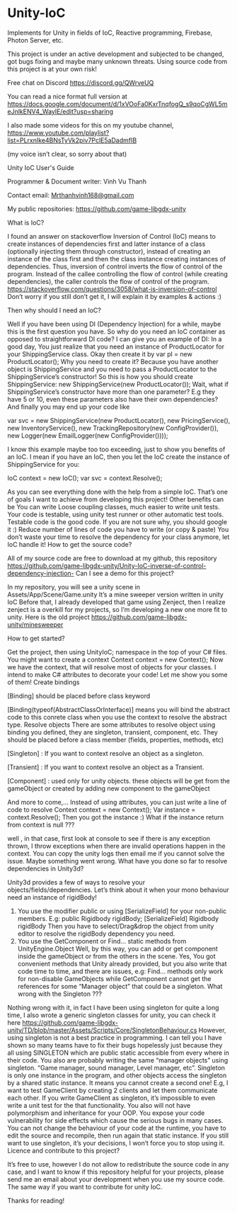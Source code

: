 # Unity-IoC
Implements for Unity in fields of IoC, Reactive programming, Firebase, Photon Server, etc.

This project is under an active development and subjected to be changed, got bugs fixing and maybe many unknown threats. Using source code from this project is at your own risk!

Free chat on Discord
https://discord.gg/QWrveUQ

You can read a nice format full version at https://docs.google.com/document/d/1xVOoFa0KxrTnqfogQ_s9qoCgWL5meJnlkENV4_WaylE/edit?usp=sharing

I also made some videos for this on my youtube channel, 
https://www.youtube.com/playlist?list=PLrxnIke4BNsTyVk2piv7PclE5aDadmfIB 

(my voice isn’t clear, so sorry about that)

Unity IoC User's Guide

Programmer & Document writer: Vinh Vu Thanh

Contact email: Mrthanhvinh168@gmail.com

My public repositories: https://github.com/game-libgdx-unity 

What is IoC?

I found an answer on stackoverflow
Inversion of Control (IoC) means to create instances of dependencies first and latter instance of a class (optionally injecting them through constructor), instead of creating an instance of the class first and then the class instance creating instances of dependencies. Thus, inversion of control inverts the flow of control of the program. Instead of the callee controlling the flow of control (while creating dependencies), the caller controls the flow of control of the program.
https://stackoverflow.com/questions/3058/what-is-inversion-of-control 
Don’t worry if you still don’t get it, I will explain it by examples & actions :)

Then why should I need an IoC?

Well if you have been using DI (Dependency Injection) for a while, maybe this is the first question you have. So why do you need an IoC container as opposed to straightforward DI code?
I can give you an example of DI: 
In a good day, You just realize that you need an instance of ProductLocator for your ShippingService class.
Okay then create it by var pl = new ProductLocator();
Why you need to create it? Because you have another object is ShippingService and you need to pass a ProductLocator to the ShippingService’s constructor!
So this is how you should create ShippingService: new ShippingService(new ProductLocator());
Wait, what if ShippingService’s constructor have more than one parameter? E.g they have 5 or 10, even these parameters also have their own dependencies? And finally you may end up your code like

var svc = new ShippingService(new ProductLocator(), 
   new PricingService(), new InventoryService(), 
   new TrackingRepository(new ConfigProvider()), 
   new Logger(new EmailLogger(new ConfigProvider())));

I know this example maybe too too exceeding, just to show you benefits of an IoC. I mean if you have an IoC, then you let the IoC create the instance of ShippingService for you:

IoC context = new IoC();
var svc = context.Resolve<ShippingService>();

As you can see everything done with the help from a simple IoC.
That’s one of goals I want to achieve from developing this project!
Other benefits can be
You can write Loose coupling classes, much easier to write unit tests.
Your code is testable, using unity test runner or other automatic test tools.
Testable code is the good code. If you are not sure why, you should google it :)
Reduce number of lines of code you have to write (or copy & paste)
You don’t waste your time to resolve the dependency for your class anymore, let IoC handle it!
How to get the source code?

All of my source code are free to download at my github, this repository
https://github.com/game-libgdx-unity/Unity-IoC-inverse-of-control-dependency-injection- 
Can I see a demo for this project?

In my repository, you will see a unity scene in Assets/App/Scene/Game.unity
It’s a mine sweeper version written in unity IoC 
Before that, I already developed that game using Zenject, then I realize zenject is a overkill for my projects, so I’m developing a new one more fit to unity. Here is the old project
https://github.com/game-libgdx-unity/minesweeper 

How to get started?

Get the project, then using UnityIoC; namespace in the top of your C# files.
You might want to create a context
Context context = new Context();
Now we have the context, that will resolve most of objects for your classes. 
I intend to make C# attributes to decorate your code! Let me show you some of them!
Create bindings

[Binding] should be placed before class keyword

[Binding(typeof(AbstractClassOrInterface)] means you will bind the abstract code to this conrete class when you use the context to resolve the abstract type.
Resolve objects
There are some attributes to resolve object using binding you defined, they are singleton, transient, component, etc. They should be placed before a class member (fields, properties, methods, etc)

[Singleton] :  If you want to context resolve an object as a singleton. 

[Transient] :  If you want to context resolve an object as a Transient.

[Component] : used only for unity objects. these objects will be get from the gameObject or created by adding new component to the gameObject

And more to come,...
Instead of using attributes, you can just write a line of code to resolve
Context context = new Context();
Var instance = context.Resolve<TypeOfClassYouWant>();
Then you got the instance :)
What if the instance return from context is null ???

well , in that case, first look at console to see if there is any exception thrown, I throw exceptions when there are invalid operations happen in the context. 
You can copy the unity logs then email me if you cannot solve the issue.  Maybe something went wrong.
What have you done so far to resolve dependencies in Unity3d?

Unity3d provides a few of ways to resolve your objects/fields/dependencies. Let’s think about it when your mono behaviour need an instance of rigidBody!
1. You use the modifier public or using [SerializeField] for your non-public members.
E.g: public Rigidbody rigidBody; [SerializeField] Rigidbody rigidBody
Then you have to select/Drag&drop the object from unity editor to resolve the rigidBody dependency you need.
2. You use the GetComponent or Find... static methods from UnityEngine.Object
Well, by this way, you can add or get component inside the gameObject or from the others in the scene.
Yes, You got convenient methods that Unity already provided, but you also write that code time to time,  and there are issues, e.g:  Find... methods only work for non-disable GameObjects while GetComponent cannot get the references for some “Manager object” that could be a singleton.
What wrong with the Singleton ???

Nothing wrong with it, in fact I have been using singleton for quite a long time, I also wrote a generic singleton classes for  unity, you can check it here
https://github.com/game-libgdx-unity/TD/blob/master/Assets/Scripts/Core/SingletonBehaviour.cs 
However, using singleton is not a best practice in programming. I can tell you I have shown so many teams have to fix their bugs hopelessly just because they all using SINGLETON which are public static accessible from every where in their code. You also are probably writing the same “manager objects” using singleton. “Game manager, sound manager, Level manager, etc”.
Singleton is only one instance in the program, and other objects access the singleton by a shared static instance. 
It means you cannot create a second one! E.g, I want to test GameClient by creating 2 clients and let them communicate each other. If you write GameClient as singleton, it’s impossible to even write a unit test for the that functionality.
You also will not have polymorphism and inheritance for your OOP.
You expose your code vulnerability for side effects which cause the serious bugs in many cases.
You can not change the behaviour of your code at the runtime, you have to edit the source and recompile, then run again that static instance.
If you still want to use singleton, it’s your decisions, I won’t force you to stop using it.
Licence and contribute to this project?

It’s free to use, however I do not allow to redistribute the source code in any case, and  I want to know if this repository helpful for your projects, please send me an email about your development when you use my source code. The same way if you want to contribute for unity IoC.

Thanks for reading!
